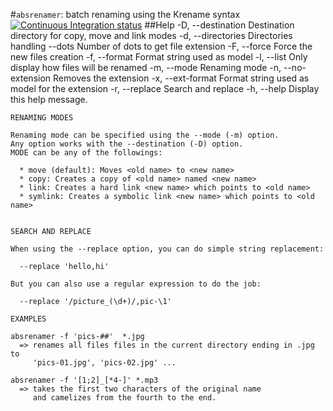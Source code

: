 #`absrenamer`: batch renaming using the Krename syntax
[![Continuous Integration status](https://secure.travis-ci.org/simonc/absolute_renamer.png)](http://travis-ci.org/simonc/absolute_renamer)
##Help
    -D, --destination       Destination directory for copy, move and link modes
    -d, --directories       Directories handling
        --dots              Number of dots to get file extension
    -F, --force             Force the new files creation
    -f, --format            Format string used as model
    -l, --list              Only display how files will be renamed
    -m, --mode              Renaming mode
    -n, --no-extension      Removes the extension
    -x, --ext-format        Format string used as model for the extension
    -r, --replace           Search and replace
    -h, --help              Display this help message.


    RENAMING MODES

    Renaming mode can be specified using the --mode (-m) option.
    Any option works with the --destination (-D) option.
    MODE can be any of the followings:

      * move (default): Moves <old name> to <new name>
      * copy: Creates a copy of <old name> named <new name>
      * link: Creates a hard link <new name> which points to <old name>
      * symlink: Creates a symbolic link <new name> which points to <old name>


    SEARCH AND REPLACE

    When using the --replace option, you can do simple string replacement:

      --replace 'hello,hi'

    But you can also use a regular expression to do the job:

      --replace '/picture_(\d+)/,pic-\1'

    EXAMPLES

    absrenamer -f 'pics-##'  *.jpg
      => renames all files files in the current directory ending in .jpg to
         'pics-01.jpg', 'pics-02.jpg' ...

    absrenamer -f '[1;2]_[*4-]' *.mp3
      => takes the first two characters of the original name
         and camelizes from the fourth to the end.

